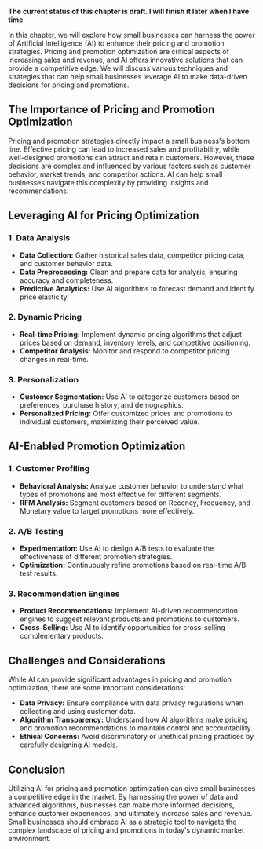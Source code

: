 **The current status of this chapter is draft. I will finish it later when I have time**

In this chapter, we will explore how small businesses can harness the power of Artificial Intelligence (AI) to enhance their pricing and promotion strategies. Pricing and promotion optimization are critical aspects of increasing sales and revenue, and AI offers innovative solutions that can provide a competitive edge. We will discuss various techniques and strategies that can help small businesses leverage AI to make data-driven decisions for pricing and promotions.

The Importance of Pricing and Promotion Optimization
----------------------------------------------------

Pricing and promotion strategies directly impact a small business's bottom line. Effective pricing can lead to increased sales and profitability, while well-designed promotions can attract and retain customers. However, these decisions are complex and influenced by various factors such as customer behavior, market trends, and competitor actions. AI can help small businesses navigate this complexity by providing insights and recommendations.

Leveraging AI for Pricing Optimization
--------------------------------------

### 1. Data Analysis

* **Data Collection:** Gather historical sales data, competitor pricing data, and customer behavior data.
* **Data Preprocessing:** Clean and prepare data for analysis, ensuring accuracy and completeness.
* **Predictive Analytics:** Use AI algorithms to forecast demand and identify price elasticity.

### 2. Dynamic Pricing

* **Real-time Pricing:** Implement dynamic pricing algorithms that adjust prices based on demand, inventory levels, and competitive positioning.
* **Competitor Analysis:** Monitor and respond to competitor pricing changes in real-time.

### 3. Personalization

* **Customer Segmentation:** Use AI to categorize customers based on preferences, purchase history, and demographics.
* **Personalized Pricing:** Offer customized prices and promotions to individual customers, maximizing their perceived value.

AI-Enabled Promotion Optimization
---------------------------------

### 1. Customer Profiling

* **Behavioral Analysis:** Analyze customer behavior to understand what types of promotions are most effective for different segments.
* **RFM Analysis:** Segment customers based on Recency, Frequency, and Monetary value to target promotions more effectively.

### 2. A/B Testing

* **Experimentation:** Use AI to design A/B tests to evaluate the effectiveness of different promotion strategies.
* **Optimization:** Continuously refine promotions based on real-time A/B test results.

### 3. Recommendation Engines

* **Product Recommendations:** Implement AI-driven recommendation engines to suggest relevant products and promotions to customers.
* **Cross-Selling:** Use AI to identify opportunities for cross-selling complementary products.

Challenges and Considerations
-----------------------------

While AI can provide significant advantages in pricing and promotion optimization, there are some important considerations:

* **Data Privacy:** Ensure compliance with data privacy regulations when collecting and using customer data.
* **Algorithm Transparency:** Understand how AI algorithms make pricing and promotion recommendations to maintain control and accountability.
* **Ethical Concerns:** Avoid discriminatory or unethical pricing practices by carefully designing AI models.

Conclusion
----------

Utilizing AI for pricing and promotion optimization can give small businesses a competitive edge in the market. By harnessing the power of data and advanced algorithms, businesses can make more informed decisions, enhance customer experiences, and ultimately increase sales and revenue. Small businesses should embrace AI as a strategic tool to navigate the complex landscape of pricing and promotions in today's dynamic market environment.
